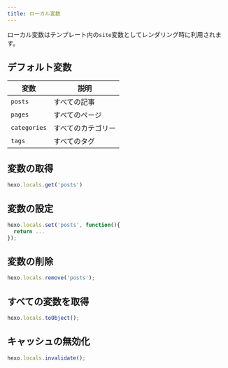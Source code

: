 ```yaml
---
title: ローカル変数
---
```

ローカル変数はテンプレート内の`site`変数としてレンダリング時に利用されます。

## デフォルト変数

変数 | 説明
--- | ---
`posts` | すべての記事
`pages` | すべてのページ
`categories` | すべてのカテゴリー
`tags` | すべてのタグ

## 変数の取得

``` js
hexo.locals.get('posts')
```

## 変数の設定

``` js
hexo.locals.set('posts', function(){
  return ...
});
```

## 変数の削除

``` js
hexo.locals.remove('posts');
```

## すべての変数を取得

``` js
hexo.locals.toObject();
```

## キャッシュの無効化

``` js
hexo.locals.invalidate();
```
